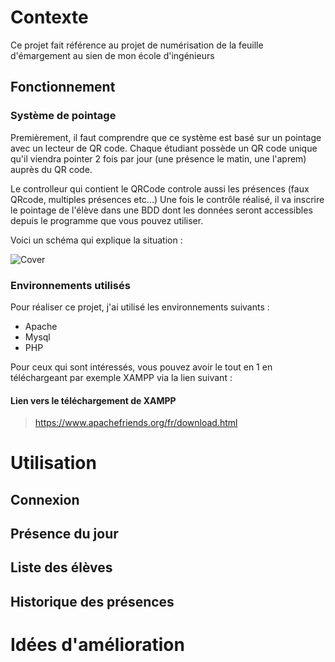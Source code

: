# Contexte
Ce projet fait référence au projet de numérisation de la feuille d'émargement au sien de mon école d'ingénieurs

## Fonctionnement

### Système de pointage
Premièrement, il faut comprendre que ce système est basé sur un pointage avec un lecteur de QR code.
Chaque étudiant possède un QR code unique qu'il viendra pointer 2 fois par jour (une présence le matin, une l'aprem) auprès du QR code.

Le controlleur qui contient le QRCode controle aussi les présences (faux QRcode, multiples présences etc...)
Une fois le contrôle réalisé, il va inscrire le pointage de l'élève dans une BDD dont les données seront accessibles depuis le programme que vous pouvez utiliser.

Voici un schéma qui explique la situation : 

![Cover](https://github.com/agordienproject/pointage_exemple/edit/main/img/schema_fonctionnement.png)


### Environnements utilisés
Pour réaliser ce projet, j'ai utilisé les environnements suivants :
+ Apache
+ Mysql
+ PHP
  
Pour ceux qui sont intéressés, vous pouvez avoir le tout en 1 en téléchargeant par exemple XAMPP via la lien suivant :
#### Lien vers le téléchargement de XAMPP
> https://www.apachefriends.org/fr/download.html

# Utilisation

## Connexion

## Présence du jour

## Liste des élèves

## Historique des présences

# Idées d'amélioration
